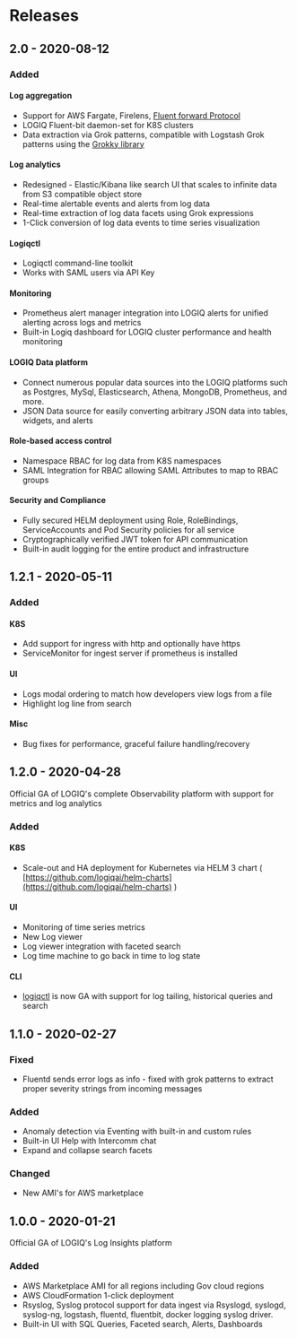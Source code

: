 # Releases

## 2.0 - 2020-08-12

### Added

#### Log aggregation

* Support for AWS Fargate, Firelens, [Fluent forward Protocol ](https://github.com/fluent/fluentd/wiki/Forward-Protocol-Specification-v1) 
* LOGIQ Fluent-bit daemon-set for K8S clusters
* Data extraction via Grok patterns, compatible with Logstash Grok patterns using the [Grokky library](https://github.com/logrusorgru/grokky)

#### Log analytics

* Redesigned - Elastic/Kibana like search UI that scales to infinite data from S3 compatible object store
* Real-time alertable events and alerts from log data
* Real-time extraction of log data facets using Grok expressions
* 1-Click conversion of log data events to time series visualization  

#### Logiqctl

* Logiqctl command-line toolkit
* Works with SAML users via API Key

#### Monitoring

* Prometheus alert manager integration into LOGIQ alerts for unified alerting across logs and metrics
* Built-in Logiq dashboard for LOGIQ cluster performance and health monitoring 

#### LOGIQ Data platform

* Connect numerous popular data sources into the LOGIQ platforms such as Postgres, MySql, Elasticsearch, Athena, MongoDB, Prometheus, and more. 
* JSON Data source for easily converting arbitrary JSON data into tables, widgets, and alerts

#### Role-based access control

* Namespace RBAC for log data from K8S namespaces
* SAML Integration for RBAC allowing SAML Attributes to map to RBAC groups

#### Security and Compliance

* Fully secured HELM deployment using Role, RoleBindings, ServiceAccounts and Pod Security policies for all service
* Cryptographically verified JWT token for API communication
* Built-in audit logging for the entire product and infrastructure

## 1.2.1 - 2020-05-11

### Added

#### K8S

* Add support for ingress with http and optionally have https
* ServiceMonitor for ingest server if prometheus is installed

#### UI

* Logs modal ordering to match how developers view logs from a file
* Highlight log line from search

#### Misc

* Bug fixes for performance, graceful failure handling/recovery

## 1.2.0 - 2020-04-28

Official GA of LOGIQ's complete Observability platform with support for metrics and log analytics

### Added

#### K8S

* Scale-out and HA deployment for Kubernetes via HELM 3 chart \( [https://github.com/logiqai/helm-charts](https://github.com/logiqai/helm-charts) \)

#### UI

* Monitoring of time series metrics
* New Log viewer
* Log viewer integration with faceted search
* Log time machine to go back in time to log state

#### CLI

* [logiqctl]() is now GA with support for log tailing, historical queries and search

## 1.1.0 - 2020-02-27

### Fixed

* Fluentd sends error logs as info - fixed with grok patterns to extract proper severity strings from incoming messages

### Added

* Anomaly detection via Eventing with built-in and custom rules
* Built-in UI Help with Intercomm chat
* Expand and collapse search facets

### Changed

* New AMI's for AWS marketplace

## 1.0.0 - 2020-01-21

Official GA of LOGIQ's Log Insights platform

### Added

* AWS Marketplace AMI for all regions including Gov cloud regions
* AWS CloudFormation 1-click deployment
* Rsyslog, Syslog protocol support for data ingest via Rsyslogd, syslogd, syslog-ng, logstash, fluentd, fluentbit, docker logging syslog driver.
* Built-in UI with SQL Queries, Faceted search, Alerts, Dashboards



